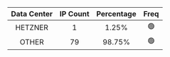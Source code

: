 | Data Center | IP Count | Percentage | Freq |
|:------------:|:--------:|:-----------:|:-----:|
| HETZNER | 1 | 1.25% | 🟢 |
| OTHER | 79 | 98.75% | 🟢 |